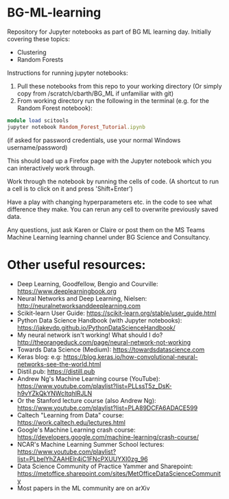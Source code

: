 # BG-ML-learning
Repository for Jupyter notebooks as part of BG ML learning day.
Initially covering these topics:
- Clustering
- Random Forests

Instructions for running jupyter notebooks:
1. Pull these notebooks from this repo to your working directory
  (Or simply copy from /scratch/cbarth/BG_ML if unfamiliar with git)
2. From working directory run the following in the terminal (e.g. for the Random Forest notebook):

```ruby
module load scitools
jupyter notebook Random_Forest_Tutorial.ipynb
```

(if asked for password credentials, use your normal Windows username/password)

This should load up a Firefox page with the Jupyter notebook which you can interactively work through.

Work through the notebook by running the cells of code. (A shortcut to run a cell is to click on it and press 'Shift+Enter')

Have a play with changing hyperparameters etc. in the code to see what difference they make. You can rerun any cell to overwrite previously saved data.

Any questions, just ask Karen or Claire or post them on the MS Teams Machine Learning learning channel under BG Science and Consultancy.

# Other useful resources:
- Deep Learning, Goodfellow, Bengio and Courville: https://www.deeplearningbook.org
- Neural Networks and Deep Learning, Nielsen: http://neuralnetworksanddeeplearning.com
- Scikit-learn User Guide: https://scikit-learn.org/stable/user_guide.html
- Python Data Science Handbook (with Jupyter notebooks): https://jakevdp.github.io/PythonDataScienceHandbook/
- My neural network isn't working! What should I do? http://theorangeduck.com/page/neural-network-not-working
- Towards Data Science (Medium): https://towardsdatascience.com
- Keras blog: e.g: https://blog.keras.io/how-convolutional-neural-networks-see-the-world.html
- Distil.pub: https://distill.pub
- Andrew Ng's Machine Learning course (YouTube): https://www.youtube.com/playlist?list=PLLssT5z_DsK-h9vYZkQkYNWcItqhlRJLN
- Or the Stanford lecture course (also Andrew Ng): https://www.youtube.com/playlist?list=PLA89DCFA6ADACE599
- Caltech "Learning from Data" course: https://work.caltech.edu/lectures.html
- Google's Machine Learning crash course: https://developers.google.com/machine-learning/crash-course/
- NCAR's Machine Learning Summer School lectures: https://www.youtube.com/playlist?list=PLbelYhZAAHEIr4iC1FNcPXUUYXI0zg_96
- Data Science Community of Practice Yammer and Sharepoint: https://metoffice.sharepoint.com/sites/MetOfficeDataScienceCommunity
- Most papers in the ML community are on arXiv

